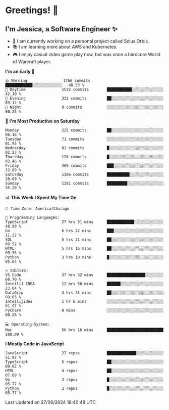 # Greetings! 🧠

## I'm Jessica, a Software Engineer :sparkles:

- 🌟 I am currently working on a personal project called Solus Orbis.
- 📚 I am learning more about AWS and Kubernetes.
- 🎮 I enjoy casual video game play now, but was once a hardcore World of Warcraft player.

<!--START_SECTION:waka-->
**I'm an Early 🐤** 

```text
🌞 Morning                1766 commits        ████████████░░░░░░░░░░░░░   48.53 % 
🌆 Daytime                1532 commits        ███████████░░░░░░░░░░░░░░   42.10 % 
🌃 Evening                332 commits         ██░░░░░░░░░░░░░░░░░░░░░░░   09.12 % 
🌙 Night                  9 commits           ░░░░░░░░░░░░░░░░░░░░░░░░░   00.25 % 
```
📅 **I'm Most Productive on Saturday** 

```text
Monday                   225 commits         ██░░░░░░░░░░░░░░░░░░░░░░░   06.18 % 
Tuesday                  71 commits          ░░░░░░░░░░░░░░░░░░░░░░░░░   01.95 % 
Wednesday                81 commits          █░░░░░░░░░░░░░░░░░░░░░░░░   02.23 % 
Thursday                 126 commits         █░░░░░░░░░░░░░░░░░░░░░░░░   03.46 % 
Friday                   469 commits         ███░░░░░░░░░░░░░░░░░░░░░░   12.89 % 
Saturday                 1386 commits        ██████████░░░░░░░░░░░░░░░   38.09 % 
Sunday                   1281 commits        █████████░░░░░░░░░░░░░░░░   35.20 % 
```


📊 **This Week I Spent My Time On** 

```text
🕑︎ Time Zone: America/Chicago

💬 Programming Languages: 
TypeScript               27 hrs 31 mins      ████████████░░░░░░░░░░░░░   48.90 % 
Go                       6 hrs 22 mins       ███░░░░░░░░░░░░░░░░░░░░░░   11.32 % 
SQL                      5 hrs 21 mins       ██░░░░░░░░░░░░░░░░░░░░░░░   09.52 % 
HTML                     5 hrs 15 mins       ██░░░░░░░░░░░░░░░░░░░░░░░   09.35 % 
Python                   3 hrs 10 mins       █░░░░░░░░░░░░░░░░░░░░░░░░   05.64 % 

🔥 Editors: 
VS Code                  37 hrs 32 mins      █████████████████░░░░░░░░   66.70 % 
IntelliJ IDEA            12 hrs 58 mins      ██████░░░░░░░░░░░░░░░░░░░   23.04 % 
DataGrip                 4 hrs 31 mins       ██░░░░░░░░░░░░░░░░░░░░░░░   08.03 % 
Intellijidea             1 hr 6 mins         ░░░░░░░░░░░░░░░░░░░░░░░░░   01.97 % 
PyCharm                  8 mins              ░░░░░░░░░░░░░░░░░░░░░░░░░   00.26 % 

💻 Operating System: 
Mac                      56 hrs 16 mins      █████████████████████████   100.00 % 
```

**I Mostly Code in JavaScript** 

```text
JavaScript               27 repos            █████████████░░░░░░░░░░░░   51.92 % 
TypeScript               5 repos             ██░░░░░░░░░░░░░░░░░░░░░░░   09.62 % 
HTML                     4 repos             ██░░░░░░░░░░░░░░░░░░░░░░░   07.69 % 
Go                       3 repos             █░░░░░░░░░░░░░░░░░░░░░░░░   05.77 % 
Python                   3 repos             █░░░░░░░░░░░░░░░░░░░░░░░░   05.77 % 
```




 Last Updated on 27/06/2024 18:40:48 UTC
<!--END_SECTION:waka-->

<!--
**jessikuh/jessikuh** is a ✨ _special_ ✨ repository because its `README.md` (this file) appears on your GitHub profile.

Here are some ideas to get you started:

- 🔭 I’m currently working on ...
- 🌱 I’m currently learning ...
- 👯 I’m looking to collaborate on ...
- 🤔 I’m looking for help with ...
- 💬 Ask me about ...
- 📫 How to reach me: ...
- 😄 Pronouns: ...
- ⚡ Fun fact: ...
-->
